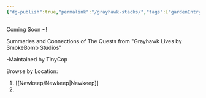 ```yaml
---
{"dg-publish":true,"permalink":"/grayhawk-stacks/","tags":["gardenEntry"],"updated":"2025-03-25T04:43:07.521+05:30"}
---
```


Coming Soon ~!

Summaries and Connections of The Quests from "Grayhawk Lives by SmokeBomb Studios"


-Maintained by TinyCop

Browse by Location:
1. [[Newkeep/Newkeep\|Newkeep]]
2. 